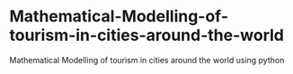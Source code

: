 # Mathematical-Modelling-of-tourism-in-cities-around-the-world
Mathematical Modelling of tourism in cities around the world using python
